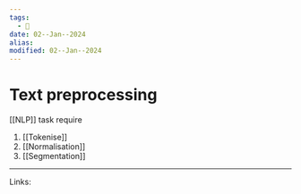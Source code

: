 ```yaml
---
tags:
  - 🌱
date: 02--Jan--2024
alias: 
modified: 02--Jan--2024
---
```

# Text preprocessing
[[NLP]] task require
1. [[Tokenise]]
2. [[Normalisation]]
3. [[Segmentation]]

---
Links:
